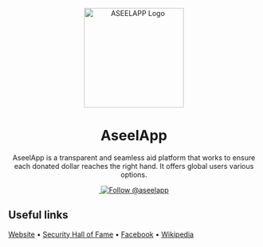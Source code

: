 <p align="center">
  <a href="https://aseelapp.com">
    <picture>
      <source media="(prefers-color-scheme: dark)" srcset="https://seed-email-images.s3.amazonaws.com/1200.png">
      <source media="(prefers-color-scheme: light)" srcset="https://seed-email-images.s3.amazonaws.com/1200.png">
      <img alt="ASEELAPP Logo" src="https://seed-email-images.s3.amazonaws.com/1200.png" height="200" width="200">
    </picture>
  </a>
</p>
<h1 align="center">
  AseelApp
</h1>
<p align="center">
  AseelApp is a transparent and seamless aid platform that works to ensure each donated dollar reaches the right hand. It offers global users various options.
</p>
<p align="center">
  <a href="">
    <img src="https://img.shields.io/badge/license-MIT-blue.svg" alt="" />
  </a>
  <a href="https://twitter.com/intent/follow?screen_name=aseelapp">
    <img src="https://img.shields.io/twitter/follow/medusajs.svg?label=Follow%20@aseelpp" alt="Follow @aseelapp" />
  </a>
</p>

## Useful links
[Website](https://aseelapp.com) • [Security Hall of Fame](https://security.aseelapp.com) • [Facebook](https://www.facebook.com/ASEELapp) • [Wikipedia](https://en.wikipedia.org/wiki/Aseel_(website))

